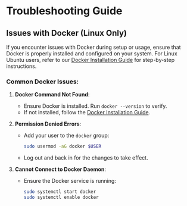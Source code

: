 # Troubleshooting Guide

## Issues with Docker (Linux Only)

If you encounter issues with Docker during setup or usage, ensure that Docker is properly installed and configured on your system. For Linux Ubuntu users, refer to our [Docker Installation Guide](docs/docker_installation_for_ubuntu.md) for step-by-step instructions.

### Common Docker Issues:
1. **Docker Command Not Found**:
   - Ensure Docker is installed. Run `docker --version` to verify.
   - If not installed, follow the [Docker Installation Guide](docs/docker_installation_for_ubuntu.md).

2. **Permission Denied Errors**:
   - Add your user to the `docker` group:  
     ```bash
     sudo usermod -aG docker $USER
     ```
   - Log out and back in for the changes to take effect.

3. **Cannot Connect to Docker Daemon**:
   - Ensure the Docker service is running:
     ```bash
     sudo systemctl start docker
     sudo systemctl enable docker
     ```
